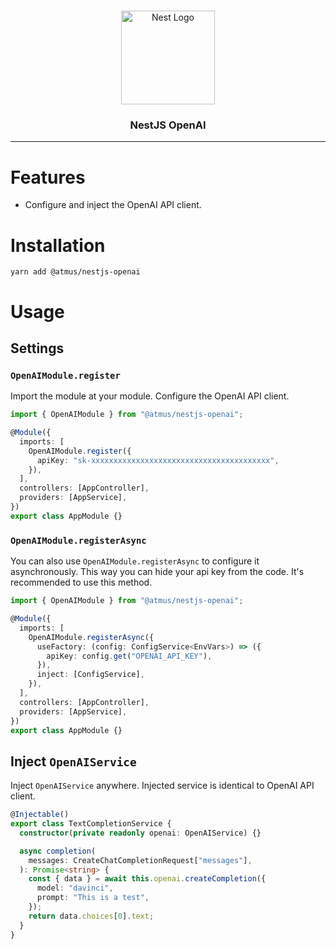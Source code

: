 <h1 align="center"></h1>

<div align="center">
  <a href="http://nestjs.com/" target="_blank">
    <img src="https://nestjs.com/img/logo_text.svg" width="150" alt="Nest Logo" />
  </a>
</div>

<h3 align="center">NestJS OpenAI</h3>

---

# Features

- Configure and inject the OpenAI API client.

# Installation

```
yarn add @atmus/nestjs-openai
```

# Usage

## Settings

### `OpenAIModule.register`

Import the module at your module. Configure the OpenAI API client.

```typescript
import { OpenAIModule } from "@atmus/nestjs-openai";

@Module({
  imports: [
    OpenAIModule.register({
      apiKey: "sk-xxxxxxxxxxxxxxxxxxxxxxxxxxxxxxxxxxxxxxxx",
    }),
  ],
  controllers: [AppController],
  providers: [AppService],
})
export class AppModule {}
```

### `OpenAIModule.registerAsync`

You can also use `OpenAIModule.registerAsync` to configure it asynchronously.
This way you can hide your api key from the code. It's recommended to use this method.

```typescript
import { OpenAIModule } from "@atmus/nestjs-openai";

@Module({
  imports: [
    OpenAIModule.registerAsync({
      useFactory: (config: ConfigService<EnvVars>) => ({
        apiKey: config.get("OPENAI_API_KEY"),
      }),
      inject: [ConfigService],
    }),
  ],
  controllers: [AppController],
  providers: [AppService],
})
export class AppModule {}
```

## Inject `OpenAIService`

Inject `OpenAIService` anywhere. Injected service is identical to OpenAI API client.

```typescript
@Injectable()
export class TextCompletionService {
  constructor(private readonly openai: OpenAIService) {}

  async completion(
    messages: CreateChatCompletionRequest["messages"],
  ): Promise<string> {
    const { data } = await this.openai.createCompletion({
      model: "davinci",
      prompt: "This is a test",
    });
    return data.choices[0].text;
  }
}
```
